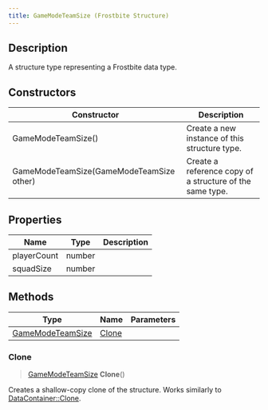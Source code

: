 ```yaml
---
title: GameModeTeamSize (Frostbite Structure)
---
```

## Description

A structure type representing a Frostbite data type.

## Constructors

| Constructor                              | Description                                              |
| ---------------------------------------- | -------------------------------------------------------- |
| GameModeTeamSize()                       | Create a new instance of this structure type.            |
| GameModeTeamSize(GameModeTeamSize other) | Create a reference copy of a structure of the same type. |

## Properties

| Name        | Type   | Description |
| ----------- | ------ | ----------- |
| playerCount | number |             |
| squadSize   | number |             |

## Methods

| Type                                 | Name            | Parameters |
| ------------------------------------ | --------------- | ---------- |
| [GameModeTeamSize](GameModeTeamSize) | [Clone](#clone) |            |

### Clone

> [GameModeTeamSize](GameModeTeamSize) **Clone**()

Creates a shallow-copy clone of the structure. Works similarly to [DataContainer::Clone](/vext/ref/cls/shr/datacontainer#clone).

